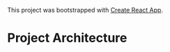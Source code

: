 This project was bootstrapped with [Create React App](https://github.com/facebook/create-react-app).


# Project Architecture
